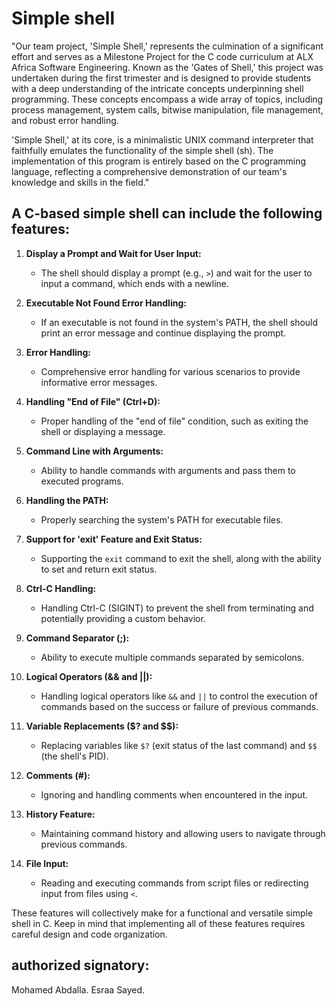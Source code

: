 
# Simple shell

"Our team project, 'Simple Shell,' represents the culmination of a significant effort and serves as a Milestone Project for the C code curriculum at ALX Africa Software Engineering. Known as the 'Gates of Shell,' this project was undertaken during the first trimester and is designed to provide students with a deep understanding of the intricate concepts underpinning shell programming. These concepts encompass a wide array of topics, including process management, system calls, bitwise manipulation, file management, and robust error handling.

'Simple Shell,' at its core, is a minimalistic UNIX command interpreter that faithfully emulates the functionality of the simple shell (sh). The implementation of this program is entirely based on the C programming language, reflecting a comprehensive demonstration of our team's knowledge and skills in the field."

## A C-based simple shell can include the following features:



1. **Display a Prompt and Wait for User Input:**
   - The shell should display a prompt (e.g., `>`) and wait for the user to input a command, which ends with a newline.

2. **Executable Not Found Error Handling:**
   - If an executable is not found in the system's PATH, the shell should print an error message and continue displaying the prompt.

3. **Error Handling:**
   - Comprehensive error handling for various scenarios to provide informative error messages.

4. **Handling "End of File" (Ctrl+D):**
   - Proper handling of the "end of file" condition, such as exiting the shell or displaying a message.

5. **Command Line with Arguments:**
   - Ability to handle commands with arguments and pass them to executed programs.

6. **Handling the PATH:**
   - Properly searching the system's PATH for executable files.

7. **Support for 'exit' Feature and Exit Status:**
   - Supporting the `exit` command to exit the shell, along with the ability to set and return exit status.

8. **Ctrl-C Handling:**
   - Handling Ctrl-C (SIGINT) to prevent the shell from terminating and potentially providing a custom behavior.

9. **Command Separator (;):**
   - Ability to execute multiple commands separated by semicolons.

10. **Logical Operators (&& and ||):**
    - Handling logical operators like `&&` and `||` to control the execution of commands based on the success or failure of previous commands.

11. **Variable Replacements ($? and $$):**
    - Replacing variables like `$?` (exit status of the last command) and `$$` (the shell's PID).

12. **Comments (#):**
    - Ignoring and handling comments when encountered in the input.

13. **History Feature:**
    - Maintaining command history and allowing users to navigate through previous commands.

14. **File Input:**
    - Reading and executing commands from script files or redirecting input from files using `<`.

These features will collectively make for a functional and versatile simple shell in C. Keep in mind that implementing all of these features requires careful design and code organization.
## authorized signatory:

Mohamed Abdalla.
Esraa Sayed.
